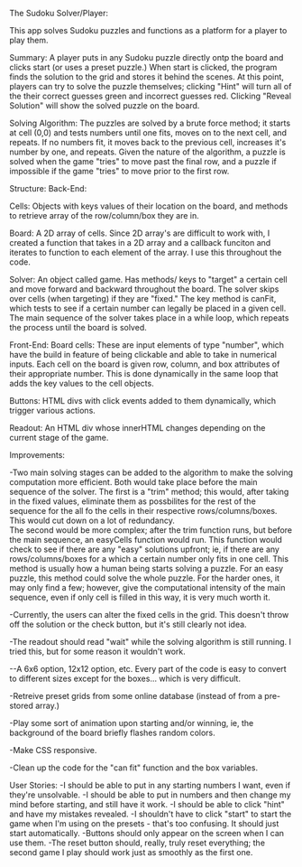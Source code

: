 The Sudoku Solver/Player:


This app solves Sudoku puzzles and functions as a platform for a player to play them.

Summary:
A player puts in any Sudoku puzzle directly ontp the board and clicks start (or uses a preset puzzle.) When start is clicked, the program finds the solution to the grid and stores it behind the scenes. At this point, players can try to solve the puzzle themselves; clicking "Hint" will turn all of the their correct guesses green and incorrect guesses red. Clicking "Reveal Solution" will show the solved puzzle on the board.

Solving Algorithm:
The puzzles are solved by a brute force method; it starts at cell (0,0) and tests numbers until one fits, moves on to the next cell, and repeats. If no numbers fit, it moves back to the previous cell, increases it's number by one, and repeats. Given the nature of the algorithm, a puzzle is solved when the game "tries" to move past the final row, and a puzzle if impossible if the game "tries" to move prior to the first row.

Structure:
Back-End:

Cells: Objects with keys values of their location on the board, and methods to retrieve array of the row/column/box they are in.

Board: A 2D array of cells. Since 2D array's are difficult to work with, I created a function that takes in a 2D array and a callback funciton and iterates to function to each element of the array. I use this throughout the code.

Solver: An object called game. Has methods/ keys to "target" a certain cell and move forward and backward throughout the board. The solver skips over cells (when targeting) if they are "fixed." The key method is canFit, which tests to see if a certain number can legally be placed in a given cell. The main sequence of the solver takes place in a while loop, which repeats the process until the board is solved.

Front-End:
Board cells: These are input elements of type "number", which have the build in feature of being clickable and able to take in numerical inputs. Each cell on the board is given row, column, and box attributes of their appropriate number. This is done dynamically in the same loop that adds the key values to the cell objects.

Buttons: HTML divs with click events added to them dynamically, which trigger various actions.

Readout: An HTML div whose innerHTML changes depending on the current stage of the game.


Improvements:

-Two main solving stages can be added to the algorithm to make the solving computation more efficient. Both would take place before the main sequence of the solver. The first is a "trim" method; this would, after taking in the fixed values, eliminate them as possbilites for the rest of the sequence for the all fo the cells in their respective rows/columns/boxes. This would cut down on a lot of redundancy.  
The second would be more complex; after the trim function runs, but before the main sequence, an easyCells function would run. This function would check to see if there are any "easy" solutions upfront; ie, if there are any rows/columns/boxes for a which a certain number only fits in one cell. This method is usually how a human being starts solving a puzzle. For an easy puzzle, this method could solve the whole puzzle. For the harder ones, it may only find a few; however, give the computational intensity of the main sequence, even if only cell is filled in this way, it is very much worth it.

-Currently, the users can alter the fixed cells in the grid. This doesn't throw off the solution or the check button, but it's still clearly not idea.


-The readout should read "wait" while the solving algorithm is still running. I tried this, but for some reason it wouldn't work.

--A 6x6 option, 12x12 option, etc. Every part of the code is easy to convert to different sizes except for the boxes... which is very difficult.

-Retreive preset grids from some online database (instead of from a pre-stored array.)

-Play some sort of animation upon starting and/or winning, ie, the background of the board briefly flashes random colors.

-Make CSS responsive.

-Clean up the code for the "can fit" function and the box variables. 

User Stories:
-I should be able to put in any starting numbers I want, even if they're unsolvable.
-I should be able to put in numbers and then change my mind before starting, and still have it work.
-I should be able to click "hint" and have my mistakes revealed.
-I shouldn't have to click "start" to start the game when I'm using on the presets - that's too confusing. It should just start automatically.
-Buttons should only appear on the screen when I can use them.
-The reset button should, really, truly reset everything; the second game I play should work just as smoothly as the first one.
